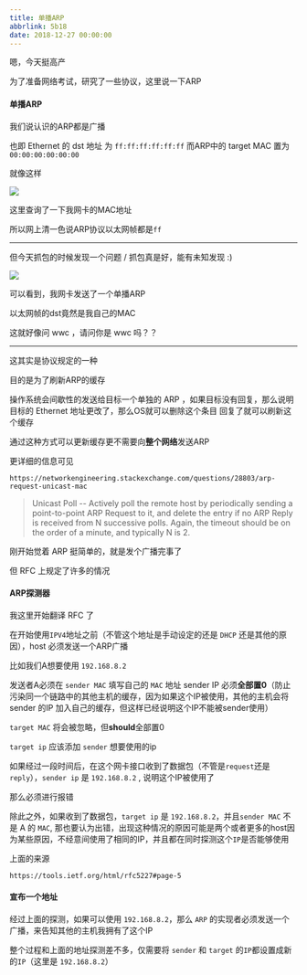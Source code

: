 ```yaml
---
title: 单播ARP
abbrlink: 5b18
date: 2018-12-27 00:00:00
---
```


嗯，今天挺高产

为了准备网络考试，研究了一些协议，这里说一下ARP

#### 单播ARP

我们说认识的ARP都是广播

也即
Ethernet 的 dst 地址 为 `ff:ff:ff:ff:ff:ff`
而ARP中的 target MAC 置为 `00:00:00:00:00:00`

就像这样

<!--more-->

![](https://chaochaogege.net/images/image_7.png)

这里查询了一下我网卡的MAC地址


所以网上清一色说ARP协议以太网帧都是`ff`

-------------------------------------------

但今天抓包的时候发现一个问题 / 抓包真是好，能有未知发现 :) 

![](https://chaochaogege.net/images/image_6.png)

可以看到，我网卡发送了一个单播ARP

以太网帧的dst竟然是我自己的MAC

这就好像问 wwc ，请问你是 wwc 吗？？

------------------------------------
这其实是协议规定的一种

目的是为了刷新ARP的缓存

操作系统会间歇性的发送给目标一个单独的 ARP ，如果目标没有回复，那么说明目标的 Ethernet 地址更改了，那么OS就可以删除这个条目
回复了就可以刷新这个缓存

通过这种方式可以更新缓存更不需要向**整个网络**发送ARP

更详细的信息可见

`https://networkengineering.stackexchange.com/questions/28803/arp-request-unicast-mac`

> Unicast Poll -- Actively poll the remote host by
periodically sending a point-to-point ARP Request
to it, and delete the entry if no ARP Reply is
received from N successive polls.  Again, the
timeout should be on the order of a minute, and
typically N is 2.


刚开始觉着 ARP 挺简单的，就是发个广播完事了

但 RFC 上规定了许多的情况

#### ARP探测器

我这里开始翻译 RFC 了

在开始使用`IPV4`地址之前（不管这个地址是手动设定的还是 `DHCP` 还是其他的原因），host 必须发送一个ARP广播

比如我们A想要使用 `192.168.8.2`

发送者A必须在 `sender MAC` 填写自己的 `MAC` 地址
sender IP 必须**全部置0**（防止污染同一个链路中的其他主机的缓存，因为如果这个IP被使用，其他的主机会将 sender 的IP 加入自己的缓存，但这样已经说明这个IP不能被sender使用）

`target MAC` 将会被忽略，但**should**全部置0

`target ip` 应该添加 `sender` 想要使用的ip

如果经过一段时间后，在这个网卡接口收到了数据包（不管是`request`还是`reply`），`sender ip` 是 `192.168.8.2` , 说明这个IP被使用了

那么必须进行报错

除此之外，如果收到了数据包，`target ip` 是 `192.168.8.2`，并且`sender MAC` 不是 A 的 `MAC`, 那也要认为出错，出现这种情况的原因可能是两个或者更多的host因为某些原因，不经意间使用了相同的IP，并且都在同时探测这个`IP`是否能够使用

上面的来源

`https://tools.ietf.org/html/rfc5227#page-5`

#### 宣布一个地址

经过上面的探测，如果可以使用 `192.168.8.2`，那么 `ARP` 的实现者必须发送一个广播，来告知其他的主机我拥有了这个IP

整个过程和上面的地址探测差不多，仅需要将 `sender` 和 `target` 的`IP`都设置成新的`IP`（这里是 `192.168.8.2`）